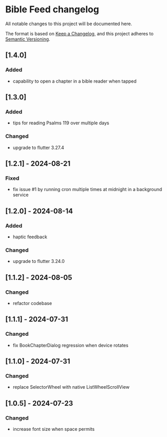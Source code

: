 <!-- markdownlint-configure-file { "MD012":false, "MD022":false, "MD024":false, "MD030":false, "MD032":false} -->

# Bible Feed changelog

All notable changes to this project will be documented here.

The format is based on [Keep a Changelog](https://keepachangelog.com/en/1.1.0/),
and this project adheres to [Semantic Versioning](https://semver.org/spec/v2.0.0.html).

## [1.4.0]

### Added
- capability to open a chapter in a bible reader when tapped


## [1.3.0]

### Added
- tips for reading Psalms 119 over multiple days

### Changed
- upgrade to flutter 3.27.4


## [1.2.1] - 2024-08-21

### Fixed
- fix issue #1 by running cron multiple times at midnight in a background service


## [1.2.0] - 2024-08-14

### Added
- haptic feedback

### Changed
- upgrade to flutter 3.24.0


## [1.1.2] - 2024-08-05

### Changed
- refactor codebase


## [1.1.1] - 2024-07-31

### Changed
- fix BookChapterDialog regression when device rotates


## [1.1.0] - 2024-07-31

### Changed
- replace SelectorWheel with native ListWheelScrollView


## [1.0.5] - 2024-07-23

### Changed
- increase font size when space permits
